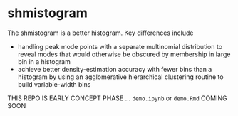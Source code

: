 # shmistogram

The shmistogram is a better histogram. Key differences include

- handling peak mode points with a separate multinomial distribution to reveal 
modes that would otherwise be obscured by membership in large bin in a histogram
- achieve better density-estimation accuracy with fewer bins than a histogram 
by using an agglomerative hierarchical clustering routine to build variable-width bins

THIS REPO IS EARLY CONCEPT PHASE ... `demo.ipynb` or `demo.Rmd` COMING SOON
